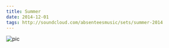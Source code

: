 ```yaml
---
title: Summer
date: 2014-12-01
tags: http://soundcloud.com/absenteesmusic/sets/summer-2014
---
```


![pic](https://unsplash.it/450/450?image=107)
